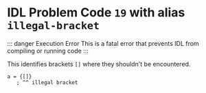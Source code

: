 # IDL Problem Code `19` with alias `illegal-bracket`

::: danger Execution Error
This is a fatal error that prevents IDL from compiling or running code
:::

This identifies brackets `[]` where they shouldn't be encountered.

```idl
a = {[]}
   ; ^^ illegal bracket
```
